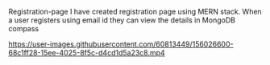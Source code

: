  Registration-page
I have created registration page using MERN stack. When a user registers using email id they can view the details in MongoDB compass

https://user-images.githubusercontent.com/60813449/156026600-68c1ff28-15ee-4025-8f5c-d4cd1d5a23c8.mp4


